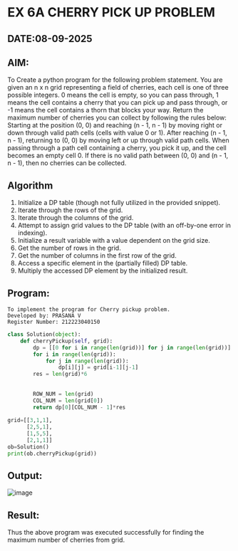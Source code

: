 # EX 6A CHERRY PICK UP PROBLEM
## DATE:08-09-2025
## AIM:
To Create a python program for the following problem statement.
You are given an n x n grid representing a field of cherries, each cell is one of three possible integers.
0	means the cell is empty, so you can pass through,
1	means the cell contains a cherry that you can pick up and pass through, or
-1 means the cell contains a thorn that blocks your way.
Return the maximum number of cherries you can collect by following the rules below:
Starting at the position (0, 0) and reaching (n - 1, n - 1) by moving right or down through valid path cells (cells with value 0 or 1).
After reaching (n - 1, n - 1), returning to (0, 0) by moving left or up through valid path cells.
When passing through a path cell containing a cherry, you pick it up, and the cell becomes an empty cell 0. If there is no valid path between (0, 0) and (n - 1, n - 1), then no cherries can be collected.



## Algorithm
1. Initialize a DP table (though not fully utilized in the provided snippet).
2. Iterate through the rows of the grid.
3. Iterate through the columns of the grid.
4. Attempt to assign grid values to the DP table (with an off-by-one error in indexing).
5. Initialize a result variable with a value dependent on the grid size.
6. Get the number of rows in the grid.
7. Get the number of columns in the first row of the grid.
8. Access a specific element in the (partially filled) DP table.
9. Multiply the accessed DP element by the initialized result.  

## Program:
```
To implement the program for Cherry pickup problem.
Developed by: PRASANA V
Register Number: 212223040150
```
```py
class Solution(object):
    def cherryPickup(self, grid):
        dp = [[0 for i in range(len(grid))] for j in range(len(grid))]
        for i in range(len(grid)):
            for j in range(len(grid)):
                dp[i][j] = grid[i-1][j-1]
        res = len(grid)*6
        
        
        ROW_NUM = len(grid)
        COL_NUM = len(grid[0])
        return dp[0][COL_NUM - 1]*res
        
grid=[[3,1,1],
      [2,5,1],
      [1,5,5],
      [2,1,1]]
ob=Solution()
print(ob.cherryPickup(grid))
```
## Output:

![image](https://github.com/user-attachments/assets/37350427-f989-44a8-bc8e-570ca77744c3)


## Result:
Thus the above program was executed successfully for finding the maximum number of cherries from grid.
